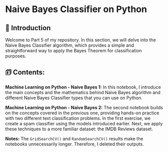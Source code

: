 # Naive Bayes Classifier on Python

## 👋 Introduction 
Welcome to Part 5 of my repository. In this section, we will delve into the Naive Bayes Classifier algorithm, which provides a simple and straightforward way to apply the Bayes Theorem for classification purposes.

## 🗊 Contents:

**Machine Learning on Python - Naive Bayes 1:** In this notebook, I introduce the main concepts and the mathematics behind Naive Bayes algorithm and different Naive Bayes Classifier types that you can use on Python.

**Machine Learning on Python - Naive Bayes 2:** The second notebook builds on the concepts covered in the previous one, providing hands-on practice with two different text classification problems. In the first exercise, we create a spam classifier using the models introduced earlier. Next, we apply these techniques to a more familiar dataset: the IMDB Reviews dataset.


**Notes:** The `GridSearchCV()` and `RandomSearchCV()` results make the notebooks unnecessarily longer. Therefore, I deleted their outputs.
 
